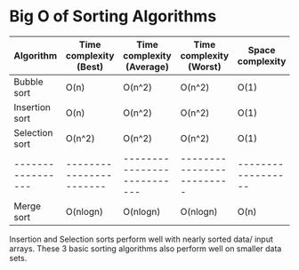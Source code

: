 # Big O of Sorting Algorithms

| Algorithm       |Time complexity (Best) | Time complexity (Average) | Time complexity (Worst) | Space complexity |
|-----------------|-----------------------|---------------------------|-------------------------|------------------|
| Bubble sort     | O(n)                  | O(n^2)                    | O(n^2)                  | O(1)             |
| Insertion sort  | O(n)                  | O(n^2)                    | O(n^2)                  | O(1)             |
| Selection sort  | O(n^2)                | O(n^2)                    | O(n^2)                  | O(1)             |
|-----------------|-----------------------|---------------------------|-------------------------|------------------|
| Merge sort      | O(nlogn)              | O(nlogn)                  | O(nlogn)                | O(n)             |

Insertion and Selection sorts perform well with nearly sorted data/ input arrays. These 3 basic sorting algorithms also perform well on smaller data sets.
